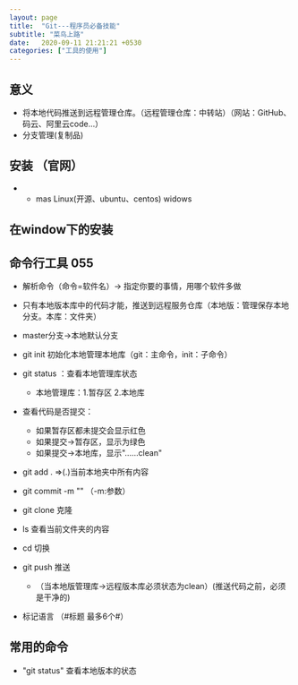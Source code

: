 ```yaml
---
layout: page
title:  "Git---程序员必备技能"
subtitle: "菜鸟上路"
date:   2020-09-11 21:21:21 +0530
categories: ["工具的使用"]
---
```


## 意义
- 将本地代码推送到远程管理仓库。（远程管理仓库：中转站）（网站：GitHub、码云、阿里云code...）
- 分支管理(复制品)

## 安装 （官网）
-  - mas     Linux(开源、ubuntu、centos)     widows

## 在window下的安装

## 命令行工具 055
- 解析命令（命令=软件名）-> 指定你要的事情，用哪个软件多做
- 只有本地版本库中的代码才能，推送到远程服务仓库（本地版：管理保存本地分支。本库：文件夹）

- master分支->本地默认分支
 - git init 初始化本地管理本地库（git：主命令，init：子命令）
 - git status ：查看本地管理库状态
    - 本地管理库：1.暂存区  2.本地库
- 查看代码是否提交：
  - 如果暂存区都未提交会显示红色
  - 如果提交->暂存区，显示为绿色
  - 如果提交->本地库，显示"......clean"

 - git add . =>(.)当前本地夹中所有内容
 - git commit  -m  ""  （-m:参数）
 - git clone  克隆
 - ls 查看当前文件夹的内容
 - cd 切换
 - git push 推送
    - （当本地版管理库->远程版本库必须状态为clean）(推送代码之前，必须是干净的)
- 标记语言 （#标题 最多6个#）

## 常用的命令
- "git status" 查看本地版本的状态

